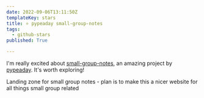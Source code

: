 ```yaml
---
date: 2022-09-06T13:11:50Z
templateKey: stars
title: ⭐ pypeaday small-group-notes
tags:
  - github-stars
published: True

---
```


I'm really excited about [small-group-notes](https://github.com/pypeaday/small-group-notes), an amazing project by [pypeaday](https://github.com/pypeaday). It's worth exploring!

Landing zone for small group notes - plan is to make this a nicer website for all things small group related
